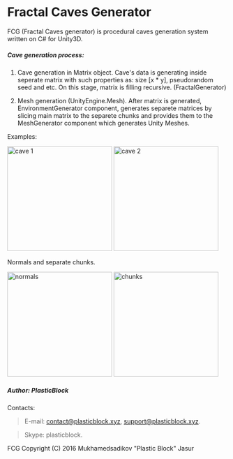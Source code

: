# Fractal Caves Generator
FCG (Fractal Caves generator) is procedural caves generation system written on C# for Unity3D.

##### Cave generation process:

1. Cave generation in Matrix object. 
Cave's data is generating inside seperate matrix with such properties as: size [x * y], pseudorandom seed and etc.
On this stage, matrix is filling recursive. (FractalGenerator)

2. Mesh generation (UnityEngine.Mesh). 
After matrix is generated, EnvironmentGenerator component, generates separete matrices by slicing main matrix to the
separete chunks and provides them to the MeshGenerator component which generates Unity Meshes.

Examples:
<p align="left">
	<img alt="cave 1" src="http://i.imgur.com/tb4ju2z.png" height="240" width="240">
	<img alt="cave 2" src="http://i.imgur.com/eeDgeGa.png" height="240" width="240">
</p>
Normals and separate chunks.
<p align="left">
	<img alt="normals" src="http://i.imgur.com/qq2VZBG.png" height="240" width="240">
	<img alt="chunks" src="http://i.imgur.com/c3DSrvM.png" height="240" width="240">
</p>


##### Author: PlasticBlock
Contacts:
> E-mail: contact@plasticblock.xyz, support@plasticblock.xyz.

> Skype: plasticblock.

FCG Copyright (C) 2016 Mukhamedsadikov "Plastic Block" Jasur
